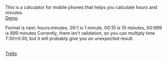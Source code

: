 This is a calculator for mobile phones that helps you calculate hours and minutes.
<br><a href="https://maksv21.github.io/time-calculator/">Demo</a>

Format is next: hours:minutes. 00:1 is 1 minute, 00:10 is 10 minutes, 00:999 is 999 minutes
Currently, there isn't validation, so you can multiply time 7:30*0:30, but it will probably give you an unexpected result.

<br><a href="https://trello.com/b/46B3glCz/time-calculator">Trello</href>
